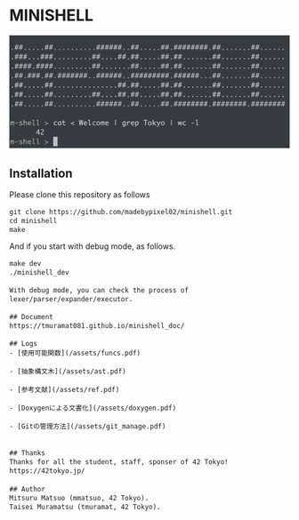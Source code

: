 # MINISHELL
![Image 1](assets/screen_shot1.png)

## Installation
Please clone this repository as follows

```
git clone https://github.com/madebypixel02/minishell.git
cd minishell
make
```
And if you start with debug mode, as follows.
```
make dev
./minishell_dev

With debug mode, you can check the process of lexer/parser/expander/executor.

## Document
https://tmuramat081.github.io/minishell_doc/

## Logs
- [使用可能関数](/assets/funcs.pdf)

- [抽象構文木](/assets/ast.pdf)

- [参考文献](/assets/ref.pdf)

- [Doxygenによる文書化](/assets/doxygen.pdf)

- [Gitの管理方法](/assets/git_manage.pdf)


## Thanks
Thanks for all the student, staff, sponser of 42 Tokyo!  
https://42tokyo.jp/

## Author 　
Mitsuru Matsuo (mmatsuo, 42 Tokyo).  
Taisei Muramatsu (tmuramat, 42 Tokyo). 


